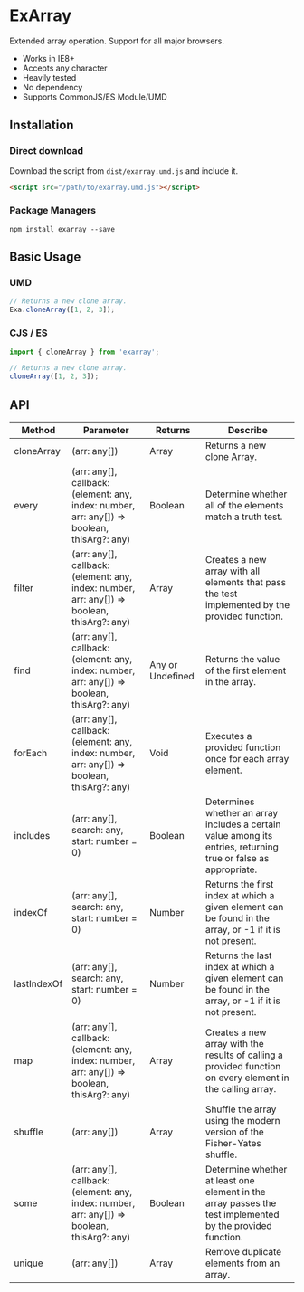 # ExArray

Extended array operation. Support for all major browsers.

- Works in IE8+
- Accepts any character
- Heavily tested
- No dependency
- Supports CommonJS/ES Module/UMD

## Installation

### Direct download

Download the script from `dist/exarray.umd.js` and include it.

```html
<script src="/path/to/exarray.umd.js"></script>
```

### Package Managers

```
npm install exarray --save
```

## Basic Usage

### UMD

```javascript
// Returns a new clone array.
Exa.cloneArray([1, 2, 3]);
```

### CJS / ES

```javascript
import { cloneArray } from 'exarray';

// Returns a new clone array.
cloneArray([1, 2, 3]);
```

## API

| Method             | Parameter  | Returns  | Describe     |
| ------------------ | --------------- | -------- | ---------------- |
| cloneArray | (arr: any[]) | Array<any> | Returns a new clone Array. |
| every | (arr: any[], callback: (element: any, index: number, arr: any[]) => boolean, thisArg?: any) | Boolean | Determine whether all of the elements match a truth test. |
| filter | (arr: any[], callback: (element: any, index: number, arr: any[]) => boolean, thisArg?: any) | Array<any> | Creates a new array with all elements that pass the test implemented by the provided function. |
| find | (arr: any[], callback: (element: any, index: number, arr: any[]) => boolean, thisArg?: any) | Any or Undefined| Returns the value of the first element in the array. |
| forEach | (arr: any[], callback: (element: any, index: number, arr: any[]) => boolean, thisArg?: any) | Void | Executes a provided function once for each array element. |
| includes |  (arr: any[], search: any, start: number = 0) | Boolean | Determines whether an array includes a certain value among its entries, returning true or false as appropriate. |
| indexOf |  (arr: any[], search: any, start: number = 0) | Number | Returns the first index at which a given element can be found in the array, or -1 if it is not present. |
| lastIndexOf |  (arr: any[], search: any, start: number = 0) | Number | Returns the last index at which a given element can be found in the array, or -1 if it is not present. |
| map | (arr: any[], callback: (element: any, index: number, arr: any[]) => boolean, thisArg?: any) | Array<any> | Creates a new array with the results of calling a provided function on every element in the calling array.|
| shuffle | (arr: any[]) | Array<any> | Shuffle the array using the modern version of the Fisher-Yates shuffle. |
| some | (arr: any[], callback: (element: any, index: number, arr: any[]) => boolean, thisArg?: any) | Boolean | Determine whether at least one element in the array passes the test implemented by the provided function. |
| unique | (arr: any[]) | Array<any> | Remove duplicate elements from an array. |